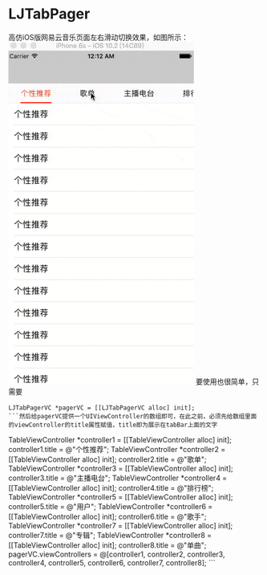 # LJTabPager
高仿iOS版网易云音乐页面左右滑动切换效果，如图所示：
![](./LJTabPager.gif)
要使用也很简单，只需要
```
LJTabPagerVC *pagerVC = [[LJTabPagerVC alloc] init];
```然后给pagerVC提供一个UIViewController的数组即可，在此之前，必须先给数组里面的viewController的title属性赋值，title即为展示在tabBar上面的文字
```
TableViewController *controller1 = [[TableViewController alloc] init];
    controller1.title = @"个性推荐";
    TableViewController *controller2 = [[TableViewController alloc] init];
    controller2.title = @"歌单";
    TableViewController *controller3 = [[TableViewController alloc] init];
    controller3.title = @"主播电台";
    TableViewController *controller4 = [[TableViewController alloc] init];
    controller4.title = @"排行榜";
    TableViewController *controller5 = [[TableViewController alloc] init];
    controller5.title = @"用户";
    TableViewController *controller6 = [[TableViewController alloc] init];
    controller6.title = @"歌手";
    TableViewController *controller7 = [[TableViewController alloc] init];
    controller7.title = @"专辑";
    TableViewController *controller8 = [[TableViewController alloc] init];
    controller8.title = @"单曲";
    pagerVC.viewControllers = @[controller1, controller2, controller3, controller4, controller5, controller6, controller7, controller8];
    ```
